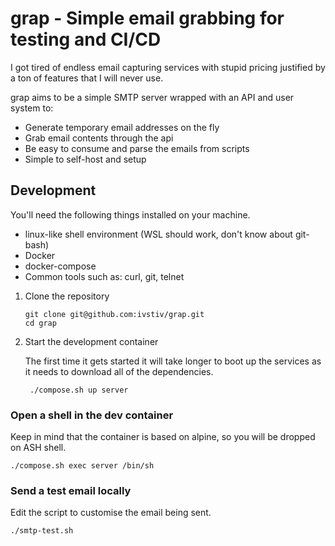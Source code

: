 # grap - Simple email grabbing for testing and CI/CD

I got tired of endless email capturing services with stupid pricing justified
by a ton of features that I will never use.

grap aims to be a simple SMTP server wrapped with an API and user system to:

- Generate temporary email addresses on the fly
- Grab email contents through the api
- Be easy to consume and parse the emails from scripts
- Simple to self-host and setup

## Development

You'll need the following things installed on your machine.

- linux-like shell environment (WSL should work, don't know about git-bash)
- Docker
- docker-compose
- Common tools such as: curl, git, telnet

1. Clone the repository

   ```
   git clone git@github.com:ivstiv/grap.git
   cd grap
   ```

2. Start the development container

   The first time it gets started it will take longer to boot up the services
   as it needs to download all of the dependencies.

   ```
    ./compose.sh up server
   ```

### Open a shell in the dev container

Keep in mind that the container is based on alpine, so you will be dropped on ASH shell.

```
./compose.sh exec server /bin/sh
```

### Send a test email locally

Edit the script to customise the email being sent.

```
./smtp-test.sh
```

